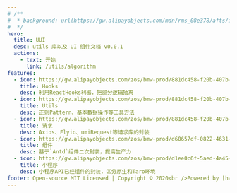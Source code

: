 ```yaml
---
# /**
#  * background: url(https://gw.alipayobjects.com/mdn/rms_08e378/afts/img/A*kJM2Q6uPXCAAAAAAAAAAAABkARQnAQ)
#  */
hero:
  title: UUI
  desc: utils 库以及 UI 组件文档 v0.0.1
  actions:
    - text: 开始
      link: /utils/algorithm
features:
  - icon: https://gw.alipayobjects.com/zos/bmw-prod/881dc458-f20b-407b-947a-95104b5ec82b/k79dm8ih_w144_h144.png
    title: Hooks
    desc: 利用ReactHooks利器，把部分逻辑抽离
  - icon: https://gw.alipayobjects.com/zos/bmw-prod/881dc458-f20b-407b-947a-95104b5ec82b/k79dm8ih_w144_h144.png
    title: Utils
    desc: 正则Pattern、基本数据操作等工具方法
  - icon: https://gw.alipayobjects.com/zos/bmw-prod/881dc458-f20b-407b-947a-95104b5ec82b/k79dm8ih_w144_h144.png
    title: 请求
    desc: Axios、Flyio、umiRequest等请求库的封装
  - icon: https://gw.alipayobjects.com/zos/bmw-prod/d60657df-0822-4631-9d7c-e7a869c2f21c/k79dmz3q_w126_h126.png
    title: 组件
    desc: 基于`Antd`组件二次封装，提高生产力
  - icon: https://gw.alipayobjects.com/zos/bmw-prod/d1ee0c6f-5aed-4a45-a507-339a4bfe076c/k7bjsocq_w144_h144.png
    title: 小程序
    desc: 小程序API已经组件的封装，区分原生和Taro环境
footer: Open-source MIT Licensed | Copyright © 2020<br />Powered by [haoyinag](https://github.com/haoyinag)
---
```

